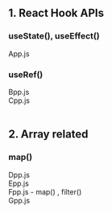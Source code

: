 ## 1. React Hook APIs
### useState(), useEffect()
App.js<br>

### useRef()
Bpp.js<br>
Cpp.js<br><br>

## 2. Array related
### map()
Dpp.js<br>
Epp.js<br>
Fpp.js  - map() , filter() <br>
Gpp.js
